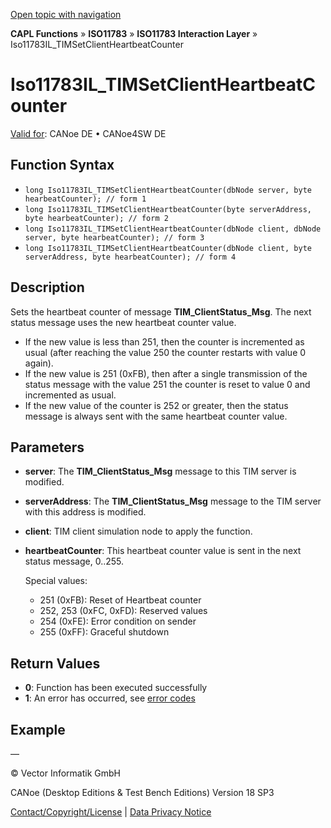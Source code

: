 [Open topic with navigation](../../../../../../CANoeDEFamily.htm#Topics/CAPLFunctions/ISO11783/ISOInteractionLayer/Functions/CAPLfunctionIso11783ILtimSetClientHeartbeatCounter.md)

**CAPL Functions** » **ISO11783** » **ISO11783 Interaction Layer** » Iso11783IL_TIMSetClientHeartbeatCounter

# Iso11783IL_TIMSetClientHeartbeatCounter

[Valid for](../../../../Shared/FeatureAvailability.md): CANoe DE • CANoe4SW DE

## Function Syntax

- `long Iso11783IL_TIMSetClientHeartbeatCounter(dbNode server, byte hearbeatCounter); // form 1`
- `long Iso11783IL_TIMSetClientHeartbeatCounter(byte serverAddress, byte hearbeatCounter); // form 2`
- `long Iso11783IL_TIMSetClientHeartbeatCounter(dbNode client, dbNode server, byte hearbeatCounter); // form 3`
- `long Iso11783IL_TIMSetClientHeartbeatCounter(dbNode client, byte serverAddress, byte hearbeatCounter); // form 4`

## Description

Sets the heartbeat counter of message **TIM_ClientStatus_Msg**. The next status message uses the new heartbeat counter value.

- If the new value is less than 251, then the counter is incremented as usual (after reaching the value 250 the counter restarts with value 0 again).
- If the new value is 251 (0xFB), then after a single transmission of the status message with the value 251 the counter is reset to value 0 and incremented as usual.
- If the new value of the counter is 252 or greater, then the status message is always sent with the same heartbeat counter value.

## Parameters

- **server**: The **TIM_ClientStatus_Msg** message to this TIM server is modified.
- **serverAddress**: The **TIM_ClientStatus_Msg** message to the TIM server with this address is modified.
- **client**: TIM client simulation node to apply the function.
- **heartbeatCounter**: This heartbeat counter value is sent in the next status message, 0..255.

  Special values:
  - 251 (0xFB): Reset of Heartbeat counter
  - 252, 253 (0xFC, 0xFD): Reserved values
  - 254 (0xFE): Error condition on sender
  - 255 (0xFF): Graceful shutdown

## Return Values

- **0**: Function has been executed successfully
- **1**: An error has occurred, see [error codes](../../../CAPLfunctionsISOj1939ErrorCodes.md)

## Example

—

© Vector Informatik GmbH

CANoe (Desktop Editions & Test Bench Editions) Version 18 SP3

[Contact/Copyright/License](../../../../Shared/ContactCopyrightLicense.md) | [Data Privacy Notice](https://www.vector.com/int/en/company/get-info/privacy-policy/)